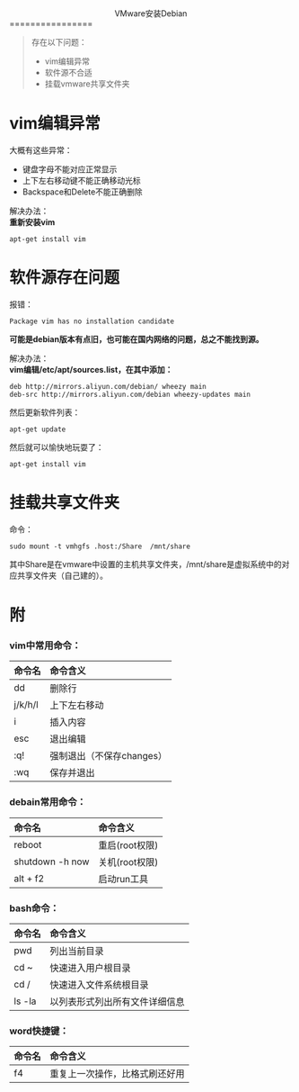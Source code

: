 <center>VMware安装Debian</center>
================


> 存在以下问题：  
> * vim编辑异常
> * 软件源不合适
> * 挂载vmware共享文件夹


# vim编辑异常

大概有这些异常：  
* 键盘字母不能对应正常显示
* 上下左右移动键不能正确移动光标
* Backspace和Delete不能正确删除

解决办法：  
**重新安装vim**  
````
apt-get install vim
````


# 软件源存在问题

报错：  
````
Package vim has no installation candidate
````

**可能是debian版本有点旧，也可能在国内网络的问题，总之不能找到源。**

解决办法：  
**vim编辑/etc/apt/sources.list，在其中添加：**  
````
deb http://mirrors.aliyun.com/debian/ wheezy main
deb-src http://mirrors.aliyun.com/debian wheezy-updates main
````

然后更新软件列表：  
````
apt-get update
````

然后就可以愉快地玩耍了：  
````
apt-get install vim
````


# 挂载共享文件夹

命令：  
````
sudo mount -t vmhgfs .host:/Share  /mnt/share
````

其中Share是在vmware中设置的主机共享文件夹，/mnt/share是虚拟系统中的对应共享文件夹（自己建的）。


# 附

### vim中常用命令：  

| 命令名  | 命令含义 |
| :------ | :------ |
| dd      | 删除行  |
| j/k/h/l  | 上下左右移动  |
| i        | 插入内容  |
| esc     | 退出编辑  |
| :q!     | 强制退出（不保存changes）  |
| :wq     | 保存并退出  |

### debain常用命令：  

| 命令名  | 命令含义 |
| :------ | :------ |
| reboot  | 重启(root权限)  |
| shutdown -h now   | 关机(root权限)  |
| alt + f2    | 启动run工具  |

### bash命令：  

| 命令名  | 命令含义 |
| :------ | :------ |
| pwd     |  列出当前目录  |
| cd ~    |  快速进入用户根目录  |
| cd /    |  快速进入文件系统根目录 |
| ls -la  |  以列表形式列出所有文件详细信息 |

### word快捷键： 

| 命令名  | 命令含义 |
| :------ | :------ | 
| f4      |  重复上一次操作，比格式刷还好用  |
